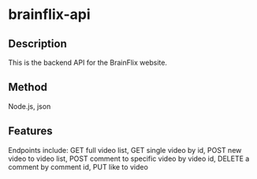 # brainflix-api

## Description ##

This is the backend API for the BrainFlix website.

## Method ##

Node.js, json

## Features ##

Endpoints include: GET full video list, GET single video by id, POST new video to video list, POST comment to specific video by video id, DELETE a comment by comment id, PUT like to video

